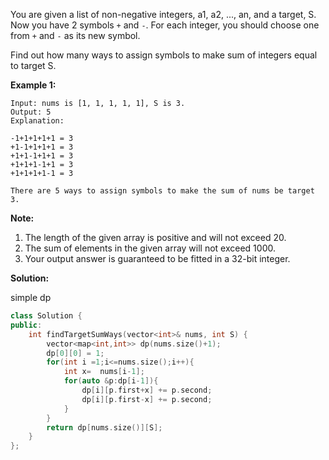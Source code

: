 You are given a list of non-negative integers, a1, a2, ..., an, and a target, S. Now you have 2 symbols `+` and `-`. For each integer, you should choose one from `+` and `-` as its new symbol.

Find out how many ways to assign symbols to make sum of integers equal to target S.

**Example 1:**

```
Input: nums is [1, 1, 1, 1, 1], S is 3. 
Output: 5
Explanation: 

-1+1+1+1+1 = 3
+1-1+1+1+1 = 3
+1+1-1+1+1 = 3
+1+1+1-1+1 = 3
+1+1+1+1-1 = 3

There are 5 ways to assign symbols to make the sum of nums be target 3.
```



**Note:**

1. The length of the given array is positive and will not exceed 20.
2. The sum of elements in the given array will not exceed 1000.
3. Your output answer is guaranteed to be fitted in a 32-bit integer.



**Solution:**

simple dp

```c++
class Solution {
public:
    int findTargetSumWays(vector<int>& nums, int S) {
        vector<map<int,int>> dp(nums.size()+1);
        dp[0][0] = 1;
        for(int i =1;i<=nums.size();i++){
            int x=  nums[i-1];
            for(auto &p:dp[i-1]){
                dp[i][p.first+x] += p.second;
                dp[i][p.first-x] += p.second;
            }
        }
        return dp[nums.size()][S];
    }
};
```

